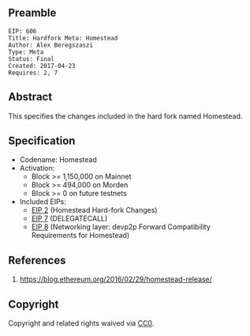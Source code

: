 ## Preamble

    EIP: 606
    Title: Hardfork Meta: Homestead
    Author: Alex Beregszaszi
    Type: Meta
    Status: Final
    Created: 2017-04-23
    Requires: 2, 7

## Abstract

This specifies the changes included in the hard fork named Homestead.

## Specification

- Codename: Homestead
- Activation:
  - Block >= 1,150,000 on Mainnet
  - Block >= 494,000 on Morden
  - Block >= 0 on future testnets
- Included EIPs:
  - [EIP 2](https://github.com/ethereum/EIPs/blob/master/EIPS/eip-0002.md) (Homestead Hard-fork Changes)
  - [EIP 7](https://github.com/ethereum/EIPs/blob/master/EIPS/eip-0007.md) (DELEGATECALL)
  - [EIP 8](https://github.com/ethereum/EIPs/blob/master/EIPS/eip-0008.md) (Networking layer: devp2p Forward Compatibility Requirements for Homestead)
  
## References

1. https://blog.ethereum.org/2016/02/29/homestead-release/

## Copyright

Copyright and related rights waived via [CC0](https://creativecommons.org/publicdomain/zero/1.0/).
